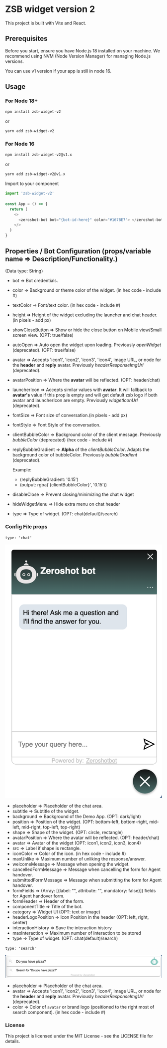# ZSB widget version 2

This project is built with Vite and React.

## Prerequisites

Before you start, ensure you have Node.js 18 installed on your machine. We recommend using NVM (Node Version Manager) for managing Node.js versions.

You can use v1 version if your app is still in node 16.


## Usage
### For Node 18+

```bash
npm install zsb-widget-v2
```
or
```bash
yarn add zsb-widget-v2
```

### For Node 16

```bash
npm install zsb-widget-v2@v1.x
```
or
```bash
yarn add zsb-widget-v2@v1.x
```

Import to your component

```js
import 'zsb-widget-v2'

const App = () => {
  return (
    <>
      <zeroshot-bot bot="{bot-id-here}" color="#167BE7"> </zeroshot-bot>
    </>
  )
}

```


## Properties / Bot Configuration (props/variable name => Description/Functionality.)
(Data type: String)


- bot => Bot credentials.
- color => Background or theme color of the widget. (in hex code - include #)
- textColor => Font/text color. (in hex code - include #)
- height => Height of the widget excluding the launcher and chat header. (in pixels - add px)
- showCloseButton => Show or hide the close button on Mobile view/Small screen view. (OPT: true/false)
- autoOpen => Auto open the widget upon loading. Previously *openWidget* (deprecated). (OPT: true/false)
- avatar => Accepts 'icon1', 'icon2', 'icon3', 'icon4', image URL, or node for the **header** and **reply** avatar. Previously *headerResponseImgUrl* (deprecated).
- avatarPosition => Where the **avatar** will be reflected. (OPT: header/chat)
- launcherIcon => Accepts similar values with **avatar**. It will fallback to **avatar's** value if this prop is empty and will get default zsb logo if both avatar and launcherIcon are empty. Previously *widgetIconUrl* (deprecated).
- fontSize => Font size of conversation.(in pixels - add px)
- fontStyle => Font Style of the conversation.
- clientBubbleColor => Background color of the client message. Previously *bubbleColor* (deprecated)  (hex code - include #)
- replyBubbleGradient => **Alpha** of the *clientBubbleColor*. Adapts the background color of bubbleColor. Previously *bubbleGradient* (deprecated).

  Example:
    - (replyBubbleGradient: '0.15')
    - (output: rgba('{clientBubbleColor}', '0.15'))

- disableClose => Prevent closing/minimizing the chat widget
- hideWidgetMenu => Hide extra menu on chat header
- type => Type of widget. (OPT: chat(default)/search)

### Config File props
`type: 'chat'`

![Chat Widget Preview](/src/assets/chat-sample.png "Type: Chat")
- placeholder => Placeholder of the chat area.
- subtitle => Subtitle of the widget.
- background => Background of the Demo App. (OPT: dark/light)
- position => Position of the widget. (OPT: bottom-left, bottom-right, mid-left, mid-right, top-left, top-right)
- shape => Shape of the widget. (OPT: circle, rectangle)
- avatarPosition => Where the avatar will be reflected. (OPT: header/chat)
- avatar => Avatar of the widget (OPT: icon1, icon2, icon3, icon4)
- src => Label if shape is rectangle.
- iconColor => Color of the icon. (in hex code - include #)
- maxUnlike => Maximum number of unliking the response/answer.
- welcomeMessage => Message when opening the widget.
- cancelledFormMessage => Message when cancelling the form for Agent handover.
- submittedFormMessage => Message when submitting the form for Agent handover.
- formFields => (Array: [{label: "", attribute: "", mandatory: false}]) fields for Agent handover form.
- formHeader => Header of the form.
- componentTitle => Title of the bot.
- category => Widget UI (OPT: text or image)
- headerLogoPosition => Icon Position in the header (OPT: left, right, center)
- interactionHistory => Save the interaction history
- maxInteraction => Maximum number of interaction to be stored
- type => Type of widget. (OPT: chat(default)/search)

`type: 'search'`

![Search Preview](/src/assets/search-sample.png "Type: Search")

- placeholder => Placeholder of the chat area.
- avatar => Accepts 'icon1', 'icon2', 'icon3', 'icon4', image URL, or node for the **header** and **reply** avatar. Previously *headerResponseImgUrl* (deprecated).
- color => Color of `avatar` or brand logo (positioned to the right most of search component). (in hex code - include #)

### License
This project is licensed under the MIT License - see the LICENSE file for details.